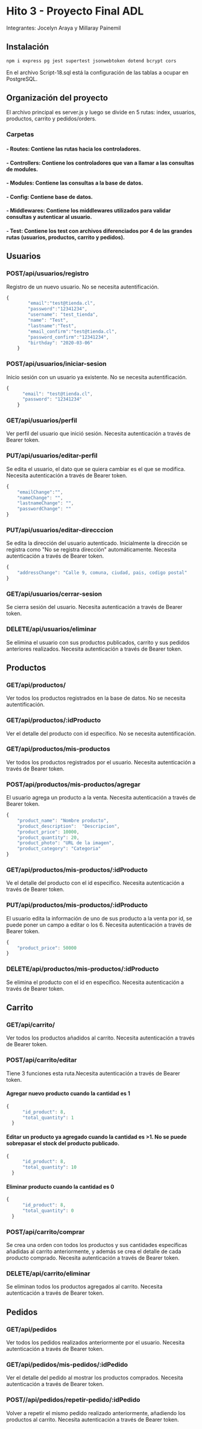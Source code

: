 # Hito 3 - Proyecto Final ADL

Integrantes: Jocelyn Araya y Millaray Painemil

## Instalación

```bash
npm i express pg jest supertest jsonwebtoken dotend bcrypt cors 
```
En el archivo Script-18.sql está la configuración de las tablas a ocupar en PostgreSQL.

## Organización del proyecto

El archivo principal es server.js y luego se divide en 5 rutas: index, usuarios, productos, carrito y pedidos/orders.
### Carpetas
#### - Routes: Contiene las rutas hacia los controladores.
#### - Controllers: Contiene los controladores que van a llamar a las consultas de modules.
#### - Modules: Contiene las consultas a la base de datos.
#### - Config: Contiene base de datos.
#### - Middlewares: Contiene los middlewares utilizados para validar consultas y autenticar al usuario.
#### - Test: Contiene los test con archivos diferenciados por 4 de las grandes rutas (usuarios, productos, carrito y pedidos).



## Usuarios

### POST/api/usuarios/registro
Registro de un nuevo usuario. No se necesita autentificación.
```javascript
{
        "email":"test@tienda.cl",
        "password":"12341234",
        "username": "test_tienda",
        "name": "Test",
        "lastname":"Test",
        "email_confirm":"test@tienda.cl",
        "password_confirm":"12341234",
        "birthday": "2020-03-06"
    }
```
### POST/api/usuarios/iniciar-sesion
Inicio sesión con un usuario ya existente. No se necesita autentificación.
```javascript
{
      "email": "test@tienda.cl",
      "password": "12341234"
    }
```
### GET/api/usuarios/perfil
Ver perfil del usuario que inició sesión. Necesita autenticación a través de Bearer token.

### PUT/api/usuarios/editar-perfil
Se edita el usuario, el dato que se quiera cambiar es el que se modifica. Necesita autenticación a través de Bearer token.
```javascript
{  
    "emailChange":"",
	"nameChange": "",
    "lastnameChange": "",
    "passwordChange": ""
}
```

### PUT/api/usuarios/editar-direcccion
Se edita la dirección del usuario autenticado. Inicialmente la dirección se registra como "No se registra dirección" automáticamente. Necesita autenticación a través de Bearer token.
```javascript
{
	"addressChange": "Calle 9, comuna, ciudad, pais, codigo postal"
}
```
### GET/api/usuarios/cerrar-sesion
Se cierra sesión del usuario. Necesita autenticación a través de Bearer token.

### DELETE/api/usuarios/eliminar
Se elimina el usuario con sus productos publicados, carrito y sus pedidos anteriores realizados. Necesita autenticación a través de Bearer token.

## Productos
### GET/api/productos/
Ver todos los productos registrados en la base de datos. No se necesita autentificación.

### GET/api/productos/:idProducto
Ver el detalle del producto con id específico. No se necesita autentificación.

### GET/api/productos/mis-productos
Ver todos los productos registrados por el usuario. Necesita autenticación a través de Bearer token.

### POST/api/productos/mis-productos/agregar
El usuario agrega un producto a la venta. Necesita autenticación a través de Bearer token.
```javascript
{
    "product_name": "Nombre producto",
    "product_description":  "Descripcion",
    "product_price": 10000,
    "product_quantity": 20,
    "product_photo": "URL de la imagen",
    "product_category": "Categoria"
}
```
### GET/api/productos/mis-productos/:idProducto
Ve el detalle del producto con el id especifico. Necesita autenticación a través de Bearer token.

### PUT/api/productos/mis-productos/:idProducto
El usuario edita la información de uno de sus producto a la venta por id, se puede poner un campo a editar o los 6. Necesita autenticación a través de Bearer token.
```javascript
{
    "product_price": 50000
}
```
### DELETE/api/productos/mis-productos/:idProducto
Se elimina el producto con el id en específico. Necesita autenticación a través de Bearer token.

## Carrito
### GET/api/carrito/
Ver todos los productos añadidos al carrito. Necesita autenticación a través de Bearer token.

### POST/api/carrito/editar
Tiene 3 funciones esta ruta.Necesita autenticación a través de Bearer token.
#### Agregar nuevo producto cuando la cantidad es 1
```javascript
{
      "id_product": 8,
      "total_quantity": 1
  }
```
#### Editar un producto ya agregado cuando la cantidad es >1. No se puede sobrepasar el stock del producto publicado.
```javascript
{
      "id_product": 8,
      "total_quantity": 10
  }
```
#### Eliminar producto cuando la cantidad es 0
```javascript
{
      "id_product": 8,
      "total_quantity": 0
  }
```

### POST/api/carrito/comprar
Se crea una orden con todos los productos y sus cantidades específicas añadidas al carrito anteriormente, y además se crea el detalle de cada producto comprado. Necesita autenticación a través de Bearer token.

### DELETE/api/carrito/eliminar
Se eliminan todos los productos agregados al carrito. Necesita autenticación a través de Bearer token.

## Pedidos
### GET/api/pedidos
Ver todos los pedidos realizados anteriormente por el usuario. Necesita autenticación a través de Bearer token.

### GET/api/pedidos/mis-pedidos/:idPedido
Ver el detalle del pedido al mostrar los productos comprados. Necesita autenticación a través de Bearer token.

### POST//api/pedidos/repetir-pedido/:idPedido
Volver a repetir el mismo pedido realizado anteriormente, añadiendo los productos al carrito. Necesita autenticación a través de Bearer token.
